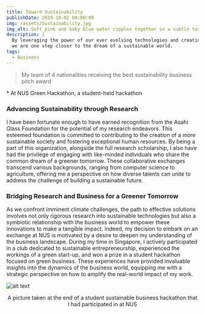 ```yaml
---
title: Toward Sustainability
publishDate: 2019-10-02 00:00:00
img: /assets/Sustainability.jpg
img_alt: Soft pink and baby blue water ripples together in a subtle texture.
description: |
  By leveraging the power of our ever evolving technologies and creating new sustainable business models,
  we are one step closer to the dream of a sustainable world.
tags:
  - Business
---
```


> My team of 4 nationalities receiving the best sustainability business pitch award

\* At NUS Green Hackathon, a student-held hackathon

### Advancing Sustainability through Research

I have been fortunate enough to have earned recognition from the Asahi Glass Foundation for the potential of my research endeavors. This esteemed foundation is committed to contributing to the creation of a more sustainable society and fostering exceptional human resources. By being a part of this organization, alongside the full research scholarship, I also have had the privilege of engaging with like-minded individuals who share the common dream of a greener tomorrow. These collaborative exchanges transcend various backgrounds, ranging from computer science to agriculture, offering me a perspective on how diverse talents can unite to address the challenge of building a sustainable future.

### Bridging Research and Business for a Greener Tomorrow

As we confront imminent climate challenges, the path to effective solutions involves not only rigorous research into sustainable technologies but also a symbiotic relationship with the business world to empower these innovations to make a tangible impact. Indeed, my decision to embark on an exchange at NUS is motivated by a desire to deepen my understanding of the business landscape. During my time in Singapore, I actively participated in a club dedicated to sustainable entrepreneurship, experienced the workings of a green start-up, and won a prize in a student hackathon focused on green business. These experiences have provided invaluable insights into the dynamics of the business world, equipping me with a strategic perspective on how to amplify the real-world impact of my work.

![alt text](/assets/Sustainability-3.jpg)
<div align="center">
  A picture taken at the end of a student sustainable business hackathon that I had participated in at NUS
</div>